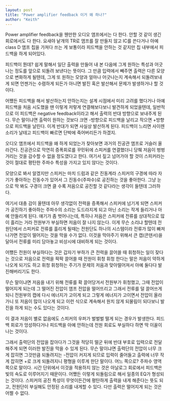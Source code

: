 ```yaml
---
layout: post
title: "Power amplifier feedback 이거 왜 하나?"
author: "Keith"
---
```









Power amplifier feedback을 웬만한 오디오 앰프에서는 다 한다. 안할 것 같이 생긴 회로에서도 다 한다. 요새야 낱개의 TR로 앰프를 잘 만들지 않고 IC를 쓴다거나 아예 class D 앰프 칩을 가져다 쓰는 게 보통이라 피드백을 안하는 것 같지만 칩 내부에서 피드백을 하게 되어있다.




피드백이 뭔데? 쉽게 말해서 일단 출력을 만들어 내 본 다음에 그게 원하는 특성과 어긋나는 정도를 앞으로 되돌려 보낸다는 뜻이다. 그 만큼 입력에서 빼주면 출력은 다른 모양으로 변화하게 될텐데, 그게 또 원하는 모양과 얼마나 어긋나는지 계속해서 되돌려보내게 되면 언젠가는 수렴하게 되든가 아니면 발진 혹은 발산해서 문제가 발생하거나 할 것이다.




어쨌든 피드백을 해서 발산하는지 안하는지는 설계 시점에서 미리 고려를 했다거나 아예 피드백을 처음 시도했을 땐 이렇게 저렇게 연결해보다보니 발견하게 되었을텐데, 일반적으로 이 피드백은 negative feedback이라고 해서 출력의 반대 방향으로 보내주게 된다. 무슨 말이냐면 출력이 원하는 것보다 크면 -방향으로 피드백을 날리고 작으면 +방향으로 피드백을 날린다. 이게 반대가 되면 사실상 발산하게 된다. 피드백이 느리면 사이렌소리가 날테고 피드백이 빠르면 단박에 죽어버리든가 하겠지.




오디오 앰프에서 피드백을 왜 하게 되었는가 찾아보면 과거의 진공관 앰프로 거슬러 올라간다. 진공관으로 막연히 증폭회로를 꾸민뒤에 스피커를 연결했더니 당췌 저음이 벙벙 거리는 것을 감수할 수 없을 정도였다고 한다. 여기서 짚고 넘어가야 할 것이 스피커라는 것이 절대로 평탄한 주파수 특성을 가지고 있지 않다는 것이다.




모양으로 봐서 알겠지만 스피커는 마치 드럼과 같은 진동계라 스피커의 구경에 따라 자기가 좋아하는 진동수가 있어서 그 진동수(주파수)로 공진하는 것을 좋아한다. 그냥 눈으로 딱 봐도 구경이 크면 클 수록 저음으로 공진할 것 같다라는 생각이 들텐데 그러하다. 




여기서 대충 감이 올텐데 아무 생각없이 전력을 증폭해서 스피커에 넘기게 되면 스피커가 공진하기 좋아하는 주파수의 소리는 도드라지게 되고 아닌 소리는 작게 들리거나 아예 안들리게 된다. 얘기가 좀 벗어나는데, 특히나 저음은 스피커에 전류를 상대적으로 많이 흘리는 거라 전원부가 부실하면 저음이 잘 나지 않는다. 이게 무슨 소리냐 할텐데 전원단에서 스피커로 전류를 흘리게 될때는 전원단도 하나의 시스템이라 전류가 많이 빠져나가면 전압이 떨어지는 것을 막을 수가 없다. 이것을 막아주기 위해서 큰 캡(콘덴서)을 달아서 전류를 미리 담아놓고 비상시에 대비하게 되는 것이다.




어쨌든 전원이 부실하다는 것은 갑자기 부하가 큰 전력을 끌어쓸 때 휘청하는 일이 잦다는 것으로 저음으로 전력을 팍팍 끌어쓸 때 전원이 휘청 휘청 한다는 말은 저음이 약하게 나오게 되기도 하고 휘청 휘청하는 주기가 문제의 저음과 맞아떨어져서 아예 둘다다 발진해버리기도 한다. 




무슨 말이냐면 저음을 내기 위해 전류를 확 끌어당겨서 전원부가 휘청했고, 그때 전압이 떨어지게 되는데 그 떨어진 전압이 앰프 전압을 떨어뜨리고 그래서 전류를 덜 끌어쓰게 되니 전원부의 캡에 다시 에너지가 고이게 되고 그렇게 에너지가 고이면서 전압이 올라가니 또 저음이 많이 나오게 되고 이런 식으로 계속해서 원치 않게 되물림이 되다보니 발진을 하게 되는 수도 있다는 것이다.




이 결과 저음이 별로 없음에도 스피커의 우퍼가 벌벌벌 떨게 되는 경우가 발생한다. 피드백 회로가 엉성하다거나 피드백을 아예 안하는데 전원 회로도 부실하다 하면 딱 이꼴이 나는 것이다.




그래서 출력단의 전압을 잡아다가 그것을 적당히 떨군 뒤에 반대 부호로 입력으로 전달해주게 되면 이러한 발진을 막을 수 있게 된다. 무슨 말이냐면 출력단의 전압이 너무 크게 잡히면 그것만큼 되돌려지는 -전압이 커지게 되므로 입력이 줄어들고 출력에 너무 작게 잡히면 +로 크게 되돌려지니 평형을 이루게 한단 말이다. 어느 쪽으로? 주파수 영역쪽으로 말이다. 시간 단위에서 이것을 적용하지 않는 것은 아날로그 회로에서 피드백은 빛의 속도로 이루어지기 때문이다. 어쨌든 이렇게 되돌림으로 해서 일종의 EQ가 형성되는 것이다. 스피커의 공진 특성이 무엇이든간에 평탄하게 출력을 내게 해준다는 뜻도 되고, 전원단이 부실해도 안정된 소리를 내게할 수 있다. 다만 출력은 떨어지게 되는 것은 어쩔 수 없다. 





